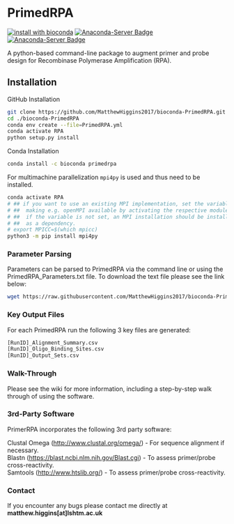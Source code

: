 # PrimedRPA

[![install with bioconda](https://img.shields.io/badge/install%20with-bioconda-brightgreen.svg?style=flat)](https://anaconda.org/bioconda/primedrpa) [![Anaconda-Server Badge](https://anaconda.org/bioconda/primedrpa/badges/license.svg)](https://anaconda.org/bioconda/primedrpa) [![Anaconda-Server Badge](
https://anaconda.org/bioconda/primedrpa/badges/latest_release_date.svg)](https://anaconda.org/bioconda/primedrpa)

A python-based command-line package to augment primer and probe design for Recombinase Polymerase Amplification (RPA).

## Installation

GitHub Installation

```sh
git clone https://github.com/MatthewHiggins2017/bioconda-PrimedRPA.git
cd ./bioconda-PrimedRPA
conda env create --file=PrimedRPA.yml
conda activate RPA
python setup.py install
```

Conda Installation

```sh
conda install -c bioconda primedrpa
```

For multimachine parallelization `mpi4py` is used and thus need to be installed.

```sh
conda activate RPA
# ## if you want to use an existing MPI implementation, set the variable MPICC
# ##  making e.g. openMPI available by activating the respective module.
# ##  if the variable is not set, an MPI installation should be installed automatically
# ##  as a dependency.
# export MPICC=$(which mpicc)
python3 -m pip install mpi4py
```

### Parameter Parsing

Parameters can be parsed to PrimedRPA via the command line or using the PrimedRPA_Parameters.txt file. To download the text file
please see the link below:

```sh
wget https://raw.githubusercontent.com/MatthewHiggins2017/bioconda-PrimedRPA/master/PrimedRPA_Parameters.txt
```

### Key Output Files

For each PrimedRPA run the following 3 key files are generated:

```sh
[RunID]_Alignment_Summary.csv
[RunID]_Oligo_Binding_Sites.csv
[RunID]_Output_Sets.csv
```

### Walk-Through

Please see the wiki for more information, including a step-by-step walk through of using the software.

### 3rd-Party Software

PrimerRPA incorporates the following 3rd party software:

Clustal Omega (<http://www.clustal.org/omega/>) - For sequence alignment if necessary.<br/>
Blastn (<https://blast.ncbi.nlm.nih.gov/Blast.cgi>) - To assess primer/probe cross-reactivity.<br/>
Samtools (<http://www.htslib.org/>) - To assess primer/probe cross-reactivity.<br/>

### Contact

If you encounter any bugs please contact me directly at **matthew.higgins[at]lshtm.ac.uk**

